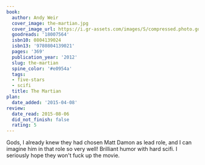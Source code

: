 ```yaml
---
book:
  author: Andy Weir
  cover_image: the-martian.jpg
  cover_image_url: https://i.gr-assets.com/images/S/compressed.photo.goodreads.com/books/1413706054l/18007564._SX98_.jpg
  goodreads: '18007564'
  isbn10: 0804139024
  isbn13: '9780804139021'
  pages: '369'
  publication_year: '2012'
  slug: the-martian
  spine_color: '#e0954a'
  tags:
  - five-stars
  - scifi
  title: The Martian
plan:
  date_added: '2015-04-08'
review:
  date_read: 2015-08-06
  did_not_finish: false
  rating: 5
---
```


Gods, I already knew they had chosen Matt Damon as lead role, and I can imagine him in that role so very well! Brilliant humor with hard scifi. I seriously hope they won't fuck up the movie.
